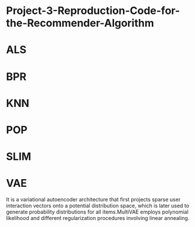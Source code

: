 # Project-3-Reproduction-Code-for-the-Recommender-Algorithm

# ALS


# BPR

# KNN

# POP

# SLIM


# VAE
It is a variational autoencoder architecture that first projects sparse user interaction vectors onto a potential distribution space, which is later used to generate probability distributions for all items.MultiVAE employs polynomial likelihood and different regularization procedures involving linear annealing.
